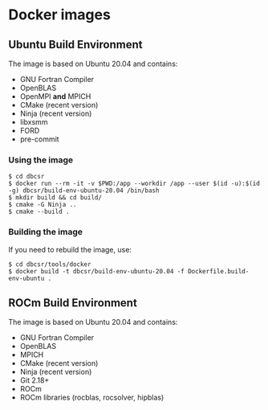 # Docker images

## Ubuntu Build Environment

The image is based on Ubuntu 20.04 and contains:

* GNU Fortran Compiler
* OpenBLAS
* OpenMPI **and** MPICH
* CMake (recent version)
* Ninja (recent version)
* libxsmm
* FORD
* pre-commit

### Using the image

```console
$ cd dbcsr
$ docker run --rm -it -v $PWD:/app --workdir /app --user $(id -u):$(id -g) dbcsr/build-env-ubuntu-20.04 /bin/bash
$ mkdir build && cd build/
$ cmake -G Ninja ..
$ cmake --build .
```

### Building the image

If you need to rebuild the image, use:

```console
$ cd dbcsr/tools/docker
$ docker build -t dbcsr/build-env-ubuntu-20.04 -f Dockerfile.build-env-ubuntu .
```

## ROCm Build Environment

The image is based on Ubuntu 20.04 and contains:

* GNU Fortran Compiler
* OpenBLAS
* MPICH
* CMake (recent version)
* Ninja (recent version)
* Git 2.18+
* ROCm
* ROCm libraries (rocblas, rocsolver, hipblas)

